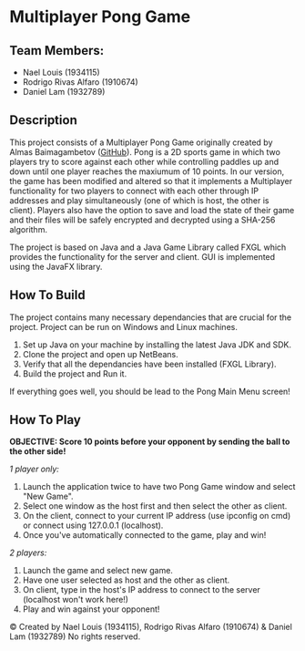 # Multiplayer Pong Game

## Team Members:

- Nael Louis (1934115)
- Rodrigo Rivas Alfaro (1910674)
- Daniel Lam (1932789)

## Description

This project consists of a Multiplayer Pong Game originally created by Almas Baimagambetov ([GitHub](https://github.com/AlmasB)). Pong is a 2D sports game in which two players try to score against each other while controlling paddles up and down until one player reaches the maxiumum of 10 points. In our version, the game has been modified and altered so that it implements a Multiplayer functionality for two players to connect with each other through IP addresses and play simultaneously (one of which is host, the other is client). Players also have the option to save and load the state of their game and their files will be safely encrypted and decrypted using a SHA-256 algorithm.

The project is based on Java and a Java Game Library called FXGL which provides the functionality for the server and client. GUI is implemented using the JavaFX library.

## How To Build

The project contains many necessary dependancies that are crucial for the project. Project can be run on Windows and Linux machines.

1. Set up Java on your machine by installing the latest Java JDK and SDK. 
2. Clone the project and open up NetBeans.
3. Verify that all the dependancies have been installed (FXGL Library).
4. Build the project and Run it.

If everything goes well, you should be lead to the Pong Main Menu screen!

## How To Play

**OBJECTIVE: Score 10 points before your opponent by sending the ball to the other side!**

_1 player only:_

1. Launch the application twice to have two Pong Game window and select "New Game".
2. Select one window as the host first and then select the other as client.
3. On the client, connect to your current IP address (use ipconfig on cmd) or connect using 127.0.0.1 (localhost).
4. Once you've automatically connected to the game, play and win!

_2 players:_

1. Launch the game and select new game. 
2. Have one user selected as host and the other as client.
3. On client, type in the host's IP address to connect to the server (localhost won't work here!)
4. Play and win against your opponent!

© Created by Nael Louis (1934115), Rodrigo Rivas Alfaro (1910674) & Daniel Lam (1932789)
No rights reserved.
